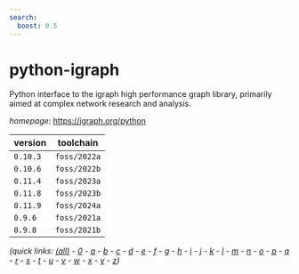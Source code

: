 ```yaml
---
search:
  boost: 0.5
---
```

# python-igraph

Python interface to the igraph high performance graph library, primarily aimed at complex network  research and analysis.

*homepage*: <https://igraph.org/python>

version | toolchain
--------|----------
``0.10.3`` | ``foss/2022a``
``0.10.6`` | ``foss/2022b``
``0.11.4`` | ``foss/2023a``
``0.11.8`` | ``foss/2023b``
``0.11.9`` | ``foss/2024a``
``0.9.6`` | ``foss/2021a``
``0.9.8`` | ``foss/2021b``


*(quick links: [(all)](../index.md) - [0](../0/index.md) - [a](../a/index.md) - [b](../b/index.md) - [c](../c/index.md) - [d](../d/index.md) - [e](../e/index.md) - [f](../f/index.md) - [g](../g/index.md) - [h](../h/index.md) - [i](../i/index.md) - [j](../j/index.md) - [k](../k/index.md) - [l](../l/index.md) - [m](../m/index.md) - [n](../n/index.md) - [o](../o/index.md) - [p](../p/index.md) - [q](../q/index.md) - [r](../r/index.md) - [s](../s/index.md) - [t](../t/index.md) - [u](../u/index.md) - [v](../v/index.md) - [w](../w/index.md) - [x](../x/index.md) - [y](../y/index.md) - [z](../z/index.md))*

